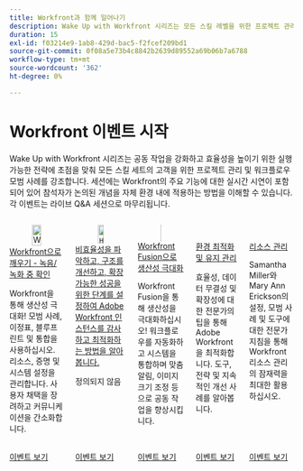 ```yaml
---
title: Workfront과 함께 일어나기
description: Wake Up with Workfront 시리즈는 모든 스킬 레벨을 위한 프로젝트 관리 및 워크플로우 모범 사례를 보여주며, 실행 가능한 전략, Workfront의 주요 기능에 대한 실시간 데모 및 최종 Q&A 세션을 제공합니다.
duration: 15
exl-id: f03214e9-1ab8-429d-bac5-f2fcef209bd1
source-git-commit: 0f08a5e73b4c8842b2639d89552a69b06b7a6788
workflow-type: tm+mt
source-wordcount: '362'
ht-degree: 0%

---
```


# Workfront 이벤트 시작

Wake Up with Workfront 시리즈는 공동 작업을 강화하고 효율성을 높이기 위한 실행 가능한 전략에 초점을 맞춰 모든 스킬 세트의 고객을 위한 프로젝트 관리 및 워크플로우 모범 사례를 강조합니다. 세션에는 Workfront의 주요 기능에 대한 실시간 시연이 포함되어 있어 참석자가 논의된 개념을 자체 환경 내에 적용하는 방법을 이해할 수 있습니다. 각 이벤트는 라이브 Q&amp;A 세션으로 마무리됩니다.


<!-- CARDS

{cta  = Watch event}

* 2025/ask-me-anything.md
* 2025/audit-and-align-workfront-instance.md
* 2025/maximize-productivity.md
* 2025/optimize-maintain-environment.md
* 2025/resource-management.md

-->
<!-- START CARDS HTML - DO NOT MODIFY BY HAND -->
<div class="columns">
    <div class="column is-half-tablet is-half-desktop is-one-third-widescreen" aria-label="Wake Up With Workfront - Ask Me Anything Recording">
        <div class="card" style="height: 100%; display: flex; flex-direction: column; height: 100%;">
            <div class="card-image">
                <figure class="image x-is-16by9">
                    <a href="2025/ask-me-anything.md" title="Workfront에서 일어나기 - 무엇이든 물어보기 기록" target="_blank" rel="referrer">
                        <img class="is-bordered-r-small" src="https://video.tv.adobe.com/v/3443085/?format=jpeg&nocache=1754610946509" alt="Workfront에서 일어나기 - 무엇이든 물어보기 기록"
                             style="width: 100%; aspect-ratio: 16 / 9; object-fit: cover; overflow: hidden; display: block; margin: auto;">
                    </a>
                </figure>
            </div>
            <div class="card-content is-padded-small" style="display: flex; flex-direction: column; flex-grow: 1; justify-content: space-between;">
                <div class="top-card-content">
                    <p class="headline is-size-6 has-text-weight-bold">
                        <a href="2025/ask-me-anything.md" target="_blank" rel="referrer" title="Workfront에서 일어나기 - 무엇이든 물어보기 기록">Workfront으로 깨우기 - 녹음/녹화 중 확인</a>
                    </p>
                    <p class="is-size-6">Workfront을 통해 생산성 극대화! 모범 사례, 이정표, 블루프린트 및 통합을 사용하십시오. 리소스, 증명 및 시스템 설정을 관리합니다. 사용자 채택을 장려하고 커뮤니케이션을 간소화합니다.</p>
                </div>
                <a href="2025/ask-me-anything.md" target="_blank" rel="referrer" class="spectrum-Button spectrum-Button--outline spectrum-Button--primary spectrum-Button--sizeM" style="align-self: flex-start; margin-top: 1rem;">
                    <span class="spectrum-Button-label has-no-wrap has-text-weight-bold">이벤트 보기</span>
                </a>
            </div>
        </div>
    </div>
    <div class="column is-half-tablet is-half-desktop is-one-third-widescreen" aria-label="Learn how to audit and optimize your Adobe Workfront instance by uncovering inefficiencies, improving structure, and setting the stage for scalable success.">
        <div class="card" style="height: 100%; display: flex; flex-direction: column; height: 100%;">
            <div class="card-image">
                <figure class="image x-is-16by9">
                    <a href="2025/audit-and-align-workfront-instance.md" title="비효율성을 파악하고, 구조를 개선하고, 확장 가능한 성공을 위한 기반을 마련하여 Adobe Workfront 인스턴스를 감사하고 최적화하는 방법에 대해 알아봅니다." target="_blank" rel="referrer">
                        <img class="is-bordered-r-small" src="https://video.tv.adobe.com/v/3470621/?format=jpeg&nocache=1754610946486" alt="비효율성을 파악하고, 구조를 개선하고, 확장 가능한 성공을 위한 기반을 마련하여 Adobe Workfront 인스턴스를 감사하고 최적화하는 방법에 대해 알아봅니다."
                             style="width: 100%; aspect-ratio: 16 / 9; object-fit: cover; overflow: hidden; display: block; margin: auto;">
                    </a>
                </figure>
            </div>
            <div class="card-content is-padded-small" style="display: flex; flex-direction: column; flex-grow: 1; justify-content: space-between;">
                <div class="top-card-content">
                    <p class="headline is-size-6 has-text-weight-bold">
                        <a href="2025/audit-and-align-workfront-instance.md" target="_blank" rel="referrer" title="비효율성을 파악하고, 구조를 개선하고, 확장 가능한 성공을 위한 기반을 마련하여 Adobe Workfront 인스턴스를 감사하고 최적화하는 방법에 대해 알아봅니다.">비효율성을 파악하고, 구조를 개선하고, 확장 가능한 성공을 위한 단계를 설정하여 Adobe Workfront 인스턴스를 감사하고 최적화하는 방법을 알아봅니다.</a>
                    </p>
                    <p class="is-size-6">정의되지 않음</p>
                </div>
                <a href="2025/audit-and-align-workfront-instance.md" target="_blank" rel="referrer" class="spectrum-Button spectrum-Button--outline spectrum-Button--primary spectrum-Button--sizeM" style="align-self: flex-start; margin-top: 1rem;">
                    <span class="spectrum-Button-label has-no-wrap has-text-weight-bold">이벤트 보기</span>
                </a>
            </div>
        </div>
    </div>
    <div class="column is-half-tablet is-half-desktop is-one-third-widescreen" aria-label="Maximize Productivity with Workfront Fusion">
        <div class="card" style="height: 100%; display: flex; flex-direction: column; height: 100%;">
            <div class="card-image">
                <figure class="image x-is-16by9">
                    <a href="2025/maximize-productivity.md" title="Workfront Fusion으로 생산성 극대화" target="_blank" rel="referrer">
                        <img class="is-bordered-r-small" src="https://video.tv.adobe.com/v/3443029/?format=jpeg&nocache=1754610946519" alt="Workfront Fusion으로 생산성 극대화"
                             style="width: 100%; aspect-ratio: 16 / 9; object-fit: cover; overflow: hidden; display: block; margin: auto;">
                    </a>
                </figure>
            </div>
            <div class="card-content is-padded-small" style="display: flex; flex-direction: column; flex-grow: 1; justify-content: space-between;">
                <div class="top-card-content">
                    <p class="headline is-size-6 has-text-weight-bold">
                        <a href="2025/maximize-productivity.md" target="_blank" rel="referrer" title="Workfront Fusion으로 생산성 극대화">Workfront Fusion으로 생산성 극대화</a>
                    </p>
                    <p class="is-size-6">Workfront Fusion을 통해 생산성을 극대화하십시오! 워크플로우를 자동화하고 시스템을 통합하며 맞춤 알림, 이미지 크기 조정 등으로 공동 작업을 향상시킵니다.</p>
                </div>
                <a href="2025/maximize-productivity.md" target="_blank" rel="referrer" class="spectrum-Button spectrum-Button--outline spectrum-Button--primary spectrum-Button--sizeM" style="align-self: flex-start; margin-top: 1rem;">
                    <span class="spectrum-Button-label has-no-wrap has-text-weight-bold">이벤트 보기</span>
                </a>
            </div>
        </div>
    </div>
    <div class="column is-half-tablet is-half-desktop is-one-third-widescreen" aria-label="Optimize and Maintain Your Environment">
        <div class="card" style="height: 100%; display: flex; flex-direction: column; height: 100%;">
            <div class="card-image">
                <figure class="image x-is-16by9">
                    <a href="2025/optimize-maintain-environment.md" title="환경 최적화 및 유지 관리" target="_blank" rel="referrer">
                        <img class="is-bordered-r-small" src="https://video.tv.adobe.com/v/3443024/?format=jpeg&nocache=1754610946472" alt="환경 최적화 및 유지 관리"
                             style="width: 100%; aspect-ratio: 16 / 9; object-fit: cover; overflow: hidden; display: block; margin: auto;">
                    </a>
                </figure>
            </div>
            <div class="card-content is-padded-small" style="display: flex; flex-direction: column; flex-grow: 1; justify-content: space-between;">
                <div class="top-card-content">
                    <p class="headline is-size-6 has-text-weight-bold">
                        <a href="2025/optimize-maintain-environment.md" target="_blank" rel="referrer" title="환경 최적화 및 유지 관리">환경 최적화 및 유지 관리</a>
                    </p>
                    <p class="is-size-6">효율성, 데이터 무결성 및 확장성에 대한 전문가의 팁을 통해 Adobe Workfront을 최적화합니다. 도구, 전략 및 지속적인 개선 사례를 알아봅니다.</p>
                </div>
                <a href="2025/optimize-maintain-environment.md" target="_blank" rel="referrer" class="spectrum-Button spectrum-Button--outline spectrum-Button--primary spectrum-Button--sizeM" style="align-self: flex-start; margin-top: 1rem;">
                    <span class="spectrum-Button-label has-no-wrap has-text-weight-bold">이벤트 보기</span>
                </a>
            </div>
        </div>
    </div>
    <div class="column is-half-tablet is-half-desktop is-one-third-widescreen" aria-label="Resource Management">
        <div class="card" style="height: 100%; display: flex; flex-direction: column; height: 100%;">
            <div class="card-image">
                <figure class="image x-is-16by9">
                    <a href="2025/resource-management.md" title="리소스 관리" target="_blank" rel="referrer">
                        <img class="is-bordered-r-small" src="https://video.tv.adobe.com/v/3443022/?format=jpeg&nocache=1754610946499" alt="리소스 관리"
                             style="width: 100%; aspect-ratio: 16 / 9; object-fit: cover; overflow: hidden; display: block; margin: auto;">
                    </a>
                </figure>
            </div>
            <div class="card-content is-padded-small" style="display: flex; flex-direction: column; flex-grow: 1; justify-content: space-between;">
                <div class="top-card-content">
                    <p class="headline is-size-6 has-text-weight-bold">
                        <a href="2025/resource-management.md" target="_blank" rel="referrer" title="리소스 관리">리소스 관리</a>
                    </p>
                    <p class="is-size-6">Samantha Miller와 Mary Ann Erickson의 설정, 모범 사례 및 도구에 대한 전문가 지침을 통해 Workfront 리소스 관리의 잠재력을 최대한 활용하십시오.</p>
                </div>
                <a href="2025/resource-management.md" target="_blank" rel="referrer" class="spectrum-Button spectrum-Button--outline spectrum-Button--primary spectrum-Button--sizeM" style="align-self: flex-start; margin-top: 1rem;">
                    <span class="spectrum-Button-label has-no-wrap has-text-weight-bold">이벤트 보기</span>
                </a>
            </div>
        </div>
    </div>
</div>
<!-- END CARDS HTML - DO NOT MODIFY BY HAND -->
